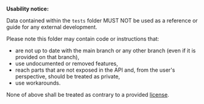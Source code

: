 **Usability notice:**

Data contained within the `tests` folder MUST NOT be used as a reference or guide for any external development.

Please note this folder may contain code or instructions that:
- are not up to date with the main branch or any other branch (even if it is provided on that branch),
- use undocumented or removed features,
- reach parts that are not exposed in the API and, from the user's perspective, should be treated as private,
- use workarounds.

None of above shall be treated as contrary to a provided [license](../LICENSE.md).
